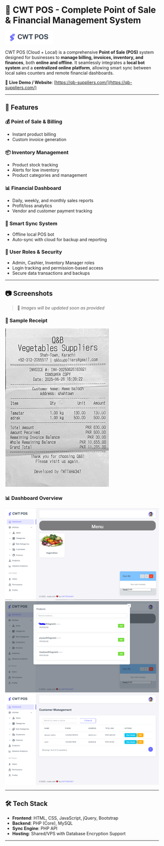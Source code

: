 # 🧾 CWT POS - Complete Point of Sale & Financial Management System

![CWT POS Logo](logo-s.png) <!-- Replace or remove if you have a specific logo -->

CWT POS (Cloud + Local) is a comprehensive **Point of Sale (POS)** system designed for businesses to **manage billing, invoices, inventory, and finances**, both **online and offline**. It seamlessly integrates a **local bot system** and a **centralized online platform**, allowing smart sync between local sales counters and remote financial dashboards.

🔗 **Live Demo / Website**: [https://qb-suppliers.com/](https://qb-suppliers.com/)

---

## 🚀 Features

### 💰 Point of Sale & Billing
- Instant product  billing
- Custom invoice generation

### 📦 Inventory Management
- Product stock tracking
- Alerts for low inventory
- Product categories and management

### 📊 Financial Dashboard
- Daily, weekly, and monthly sales reports
- Profit/loss analytics
- Vendor and customer payment tracking

### 🧠 Smart Sync System
- Offline local POS bot
- Auto-sync with cloud for backup and reporting


### 👥 User Roles & Security
- Admin, Cashier, Inventory Manager roles
- Login tracking and permission-based access
- Secure data transactions and backups

---

## 📷 Screenshots

> 🔻 _Images will be updated soon as provided_

### 🧾 Sample Receipt  
![Receipt Sample](slip-qb.png)

### 📊 Dashboard Overview  
![Dashboard Screenshot](s-qb-1.png)
![Dashboard Screenshot](qb-s-2.png)
![Dashboard Screenshot](udhaar-credit-system.png)

---

## 🛠️ Tech Stack

- **Frontend**: HTML, CSS, JavaScript, jQuery, Bootstrap  
- **Backend**: PHP (Core), MySQL  
- **Sync Engine**: PHP API  
- **Hosting**: Shared/VPS with Database Encryption Support  

---



